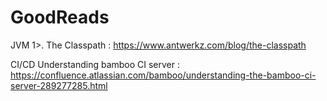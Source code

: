# GoodReads

JVM
1>. The Classpath : https://www.antwerkz.com/blog/the-classpath



CI/CD
Understanding bamboo CI server : https://confluence.atlassian.com/bamboo/understanding-the-bamboo-ci-server-289277285.html
